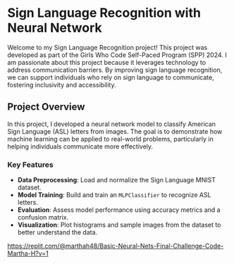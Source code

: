 # Sign Language Recognition with Neural Network

Welcome to my Sign Language Recognition project! This project was developed as part of the Girls Who Code Self-Paced Program (SPP) 2024. I am passionate about this project because it leverages technology to address communication barriers. By improving sign language recognition, we can support individuals who rely on sign language to communicate, fostering inclusivity and accessibility.


## Project Overview

In this project, I developed a neural network model to classify American Sign Language (ASL) letters from images. The goal is to demonstrate how machine learning can be applied to real-world problems, particularly in helping individuals communicate more effectively.

### Key Features

- **Data Preprocessing**: Load and normalize the Sign Language MNIST dataset.
- **Model Training**: Build and train an `MLPClassifier` to recognize ASL letters.
- **Evaluation**: Assess model performance using accuracy metrics and a confusion matrix.
- **Visualization**: Plot histograms and sample images from the dataset to better understand the data.

https://replit.com/@marthah48/Basic-Neural-Nets-Final-Challenge-Code-Martha-H?v=1

